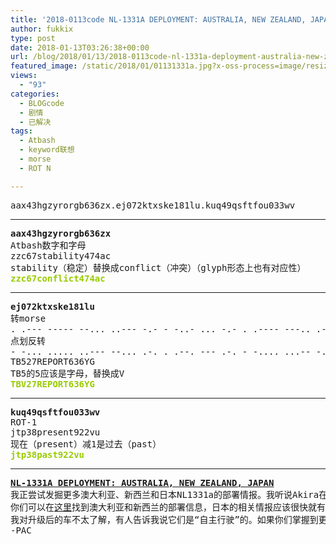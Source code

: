 ```yaml
---
title: '2018-0113code NL-1331A DEPLOYMENT: AUSTRALIA, NEW ZEALAND, JAPAN'
author: fukkix
type: post
date: 2018-01-13T03:26:38+00:00
url: /blog/2018/01/13/2018-0113code-nl-1331a-deployment-australia-new-zealand-japan/
featured_image: /static/2018/01/01131331a.jpg?x-oss-process=image/resize,m_fill,w_700,h_220
views:
  - "93"
categories:
  - BLOGcode
  - 剧情
  - 已解决
tags:
  - Atbash
  - keyword联想
  - morse
  - ROT N

---
```

<pre>aax43hgzyrorgb636zx.ej072ktxske181lu.kuq49qsftfou033wv<!--more--></pre>

* * *

<pre><strong>aax43hgzyrorgb636zx
</strong>Atbash数字和字母
zzc67stability474ac
stability（稳定）替换成conflict（冲突）（glyph形态上也有对应性）
<strong><span style="color: #99cc00;">zzc67conflict474ac</span>
</strong></pre>

* * *

<pre><strong>ej072ktxske181lu
</strong>转morse
. .--- ----- --... ..--- -.- - -..- ... -.- . .---- ---.. .---- .-.. ..- 
点划反转
- -... ..... ..--- --... .-. . .--. --- .-. - -.... ...-- -.... -.-- --.
TB527REPORT636YG
TB5的5应该是字母，替换成V<strong>
<span style="color: #99cc00;">TBV27REPORT636YG</span></strong></pre>

* * *

<pre><strong>kuq49qsftfou033wv
</strong>ROT-1
jtp38present922vu
现在（present）减1是过去（past）<strong>
<span style="color: #99cc00;">jtp38past922vu</span></strong></pre>

* * *

<pre><strong><a href="http://investigate.ingress.com/2018/01/13/nl-1331a-deployment-australia-new-zealand-japan/">NL-1331A DEPLOYMENT: AUSTRALIA, NEW ZEALAND, JAPAN</a>
</strong>我正尝试发掘更多澳大利亚、新西兰和日本NL1331a的部署情报。我听说Akira在推动立即把下一代技术运用到车队上，一些研究员表示反对，因为担心她可能走得太远。
你们可以在<a href="https://plus.google.com/+NovemberLima/posts/LFiwsiDmUbi">这里</a>找到澳大利亚和新西兰的部署信息，日本的相关情报应该很快就有了。
我对升级后的车不太了解，有人告诉我说它们是“自主行驶”的。如果你们掌握到更多消息的话请在评论里告诉我。<strong>
</strong>-PAC</pre>